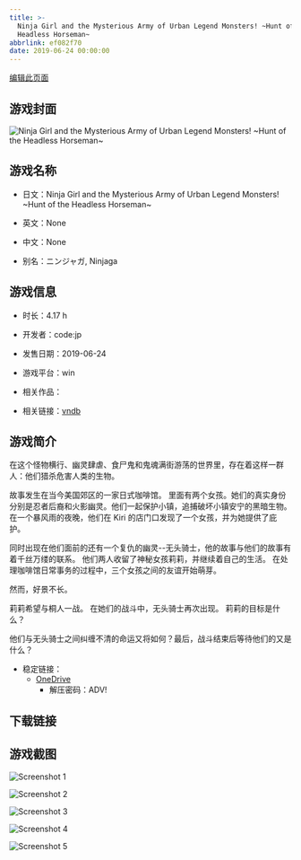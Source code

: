 ```yaml
---
title: >-
  Ninja Girl and the Mysterious Army of Urban Legend Monsters! ~Hunt of the
  Headless Horseman~
abbrlink: ef082f70
date: 2019-06-24 00:00:00
---
```

[编辑此页面](https://github.com/ACG-3/ADV3-source/blob/main/source/_posts/games/Ninja%20Girl%20and%20the%20Mysterious%20Army%20of%20Urban%20Legend%20Monsters%21%20~Hunt%20of%20the%20Headless%20Horseman~.md)

## 游戏封面

![Ninja Girl and the Mysterious Army of Urban Legend Monsters! ~Hunt of the Headless Horseman~](https://pan.timero.xyz/onedrive/img_lib_001/Ninja%20Girl%20and%20the%20Mysterious%20Army%20of%20Urban%20Legend%20Monsters%21%20~Hunt%20of%20the%20Headless%20Horseman~_cover.avif)


## 游戏名称

- 日文：Ninja Girl and the Mysterious Army of Urban Legend Monsters! ~Hunt of the Headless Horseman~
- 英文：None
- 中文：None

- 别名：ニンジャガ, Ninjaga


## 游戏信息

- 时长：4.17 h
- 开发者：code:jp
- 发售日期：2019-06-24
- 游戏平台：win
- 相关作品：

- 相关链接：[vndb](https://vndb.org/v21435)


## 游戏简介

在这个怪物横行、幽灵肆虐、食尸鬼和鬼魂满街游荡的世界里，存在着这样一群人：他们猎杀危害人类的生物。

故事发生在当今美国郊区的一家日式咖啡馆。
里面有两个女孩。她们的真实身份分别是忍者后裔和火影幽灵。他们一起保护小镇，追捕破坏小镇安宁的黑暗生物。在一个暴风雨的夜晚，他们在 Kiri 的店门口发现了一个女孩，并为她提供了庇护。

同时出现在他们面前的还有一个复仇的幽灵--无头骑士，他的故事与他们的故事有着千丝万缕的联系。
他们两人收留了神秘女孩莉莉，并继续着自己的生活。
在处理咖啡馆日常事务的过程中，三个女孩之间的友谊开始萌芽。

然而，好景不长。

莉莉希望与桐人一战。
在她们的战斗中，无头骑士再次出现。
莉莉的目标是什么？

他们与无头骑士之间纠缠不清的命运又将如何？最后，战斗结束后等待他们的又是什么？



- 稳定链接：
    - [OneDrive](https://pan.timero.xyz/onedrive/adv_lib_001/Ninja%20Girl%20and%20the%20Mysterious%20Army%20of%20Urban%20Legend%20Monsters%21%20~Hunt%20of%20the%20Headless%20Horseman~)
        - 解压密码：ADV!
## 下载链接





## 游戏截图


![Screenshot 1](https://pan.timero.xyz/onedrive/img_lib_001/Ninja%20Girl%20and%20the%20Mysterious%20Army%20of%20Urban%20Legend%20Monsters%21%20~Hunt%20of%20the%20Headless%20Horseman~_Screenshot_1.avif)

![Screenshot 2](https://pan.timero.xyz/onedrive/img_lib_001/Ninja%20Girl%20and%20the%20Mysterious%20Army%20of%20Urban%20Legend%20Monsters%21%20~Hunt%20of%20the%20Headless%20Horseman~_Screenshot_2.avif)

![Screenshot 3](https://pan.timero.xyz/onedrive/img_lib_001/Ninja%20Girl%20and%20the%20Mysterious%20Army%20of%20Urban%20Legend%20Monsters%21%20~Hunt%20of%20the%20Headless%20Horseman~_Screenshot_3.avif)

![Screenshot 4](https://pan.timero.xyz/onedrive/img_lib_001/Ninja%20Girl%20and%20the%20Mysterious%20Army%20of%20Urban%20Legend%20Monsters%21%20~Hunt%20of%20the%20Headless%20Horseman~_Screenshot_4.avif)

![Screenshot 5](https://pan.timero.xyz/onedrive/img_lib_001/Ninja%20Girl%20and%20the%20Mysterious%20Army%20of%20Urban%20Legend%20Monsters%21%20~Hunt%20of%20the%20Headless%20Horseman~_Screenshot_5.avif)

